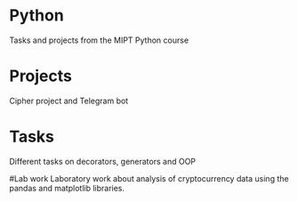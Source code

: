 # Python
Tasks and projects from the MIPT Python course

# Projects
Cipher project and Telegram bot

# Tasks
Different tasks on decorators, generators and OOP

#Lab work
Laboratory work about analysis of cryptocurrency data using the pandas and matplotlib libraries.
